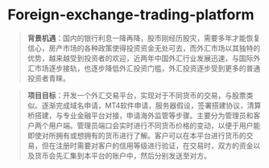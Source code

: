 # Foreign-exchange-trading-platform
>**背景机遇**：国内的银行利息一降再降，股市刚经历股灾，需要多年才能恢复信心，房产市场的各种政策使得投资资金无处可去，而外汇市场以其独特的优势，越来越受到投资者的欢迎，近两年中国外汇行业发展迅速，与国际外汇市场逐步接轨，也逐步降低外汇投资门槛，外汇投资逐步受到更多的普通投资者青睐。

>**项目目标**：开发一个外汇交易平台，实现对于不同货币的交易，与股票类似。逐渐完成域名申请，MT4软件申请，服务器假设，签署搭建协议，清算桥搭建，与专业金融平台对接，申请海外监管等步骤。主要分为管理员和客户两个用户端。管理员端口会实时进行不同货币价格的变动，以便于用户能即使对所拥有或想拥有的货币进行了解。客户可以在本平台进行货币的交易，但在注册时需要对客户的信用等级进行验证，在交易时，双方的资金以及货币会先汇集到本平台的账户中，然后分别发送至对方。
